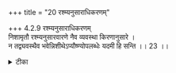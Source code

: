 +++
title = "20 रश्म्यनुसाराधिकरणम्"

+++
4.2.9 रश्म्यनुसाराधिकरणम्  
निशामृतौ रश्म्यनुसारवारणे नैव व्यवस्था किरणानुसारे ।  
न तद्व्यवस्थैव भवेन्निशीथेऽप्यौष्ण्योपलब्धेः यदमी हि सन्ति ।। 23 ।।

<details><summary>टीका</summary>

4.2.9 रश्म्यनुसाराधिकरणम् It is argued that the view that the soul which practised meditation when it abandons the physical body, passes through the path of light is not correct. It is because when the soul abandons the physical body during night time, there is the absence of the ray of the Sun. This argument is wrong. Even when the soul departs at night, still he can travel through the rays of the sun as they are felt during the summer night and are present in winter too though it is not felt then being over-powered by snow.
</details>

